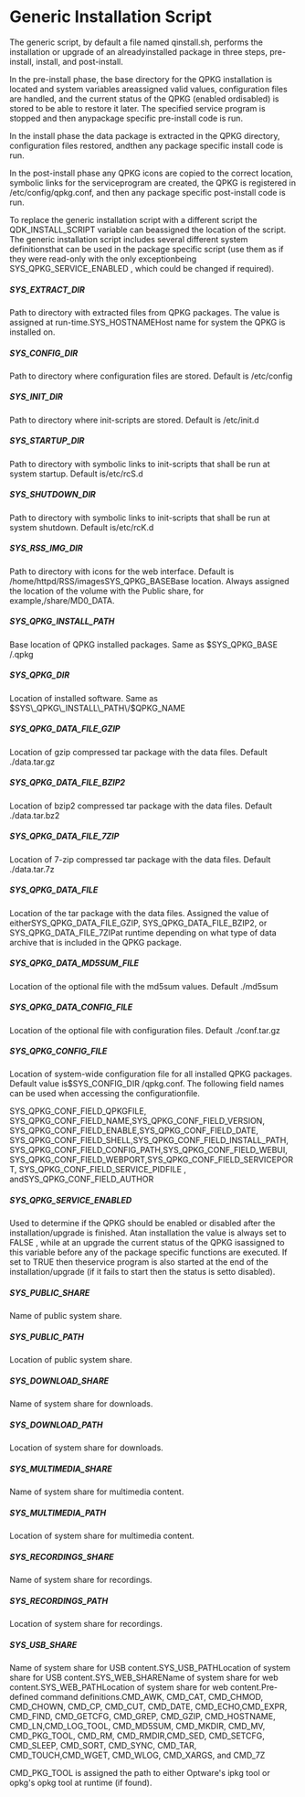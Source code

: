 # Generic Installation Script

The generic script, by default a file named qinstall.sh, performs the installation or upgrade of an alreadyinstalled package in three steps, pre-install, install, and post-install.

In the pre-install phase, the base directory for the QPKG installation is located and system variables areassigned valid values, configuration files are handled, and the current status of the QPKG \(enabled ordisabled\) is stored to be able to restore it later. The specified service program is stopped and then anypackage specific pre-install code is run.

In the install phase the data package is extracted in the QPKG directory, configuration files restored, andthen any package specific install code is run.

In the post-install phase any QPKG icons are copied to the correct location, symbolic links for the serviceprogram are created, the QPKG is registered in \/etc\/config\/qpkg.conf, and then any package specific post-install code is run.

To replace the generic installation script with a different script the QDK\_INSTALL\_SCRIPT variable can beassigned the location of the script. The generic installation script includes several different system definitionsthat can be used in the package specific script \(use them as if they were read-only with the only exceptionbeing SYS\_QPKG\_SERVICE\_ENABLED , which could be changed if required\).

##### SYS\_EXTRACT\_DIR

Path to directory with extracted files from QPKG packages. The value is assigned at run-time.SYS\_HOSTNAMEHost name for system the QPKG is installed on.

##### SYS\_CONFIG\_DIR

Path to directory where configuration files are stored. Default is \/etc\/config

##### SYS\_INIT\_DIR

Path to directory where init-scripts are stored. Default is \/etc\/init.d

##### SYS\_STARTUP\_DIR

Path to directory with symbolic links to init-scripts that shall be run at system startup. Default is\/etc\/rcS.d

##### SYS\_SHUTDOWN\_DIR

Path to directory with symbolic links to init-scripts that shall be run at system shutdown. Default is\/etc\/rcK.d

##### SYS\_RSS\_IMG\_DIR

Path to directory with icons for the web interface. Default is \/home\/httpd\/RSS\/imagesSYS\_QPKG\_BASEBase location. Always assigned the location of the volume with the Public share, for example,\/share\/MD0\_DATA.

##### SYS\_QPKG\_INSTALL\_PATH

Base location of QPKG installed packages. Same as $SYS\_QPKG\_BASE \/.qpkg

##### SYS\_QPKG\_DIR

Location of installed software. Same as $SYS\_QPKG\_INSTALL\_PATH\/$QPKG\_NAME

##### SYS\_QPKG\_DATA\_FILE\_GZIP

Location of gzip compressed tar package with the data files. Default .\/data.tar.gz

##### SYS\_QPKG\_DATA\_FILE\_BZIP2

Location of bzip2 compressed tar package with the data files. Default .\/data.tar.bz2

##### SYS\_QPKG\_DATA\_FILE\_7ZIP

Location of 7-zip compressed tar package with the data files. Default .\/data.tar.7z

##### SYS\_QPKG\_DATA\_FILE

Location of the tar package with the data files. Assigned the value of eitherSYS\_QPKG\_DATA\_FILE\_GZIP, SYS\_QPKG\_DATA\_FILE\_BZIP2, or SYS\_QPKG\_DATA\_FILE\_7ZIPat runtime depending on what type of data archive that is included in the QPKG package.

##### SYS\_QPKG\_DATA\_MD5SUM\_FILE

Location of the optional file with the md5sum values. Default .\/md5sum

##### SYS\_QPKG\_DATA\_CONFIG\_FILE

Location of the optional file with configuration files. Default .\/conf.tar.gz

##### SYS\_QPKG\_CONFIG\_FILE

Location of system-wide configuration file for all installed QPKG packages. Default value is$SYS\_CONFIG\_DIR \/qpkg.conf. The following field names can be used when accessing the configurationfile.

SYS\_QPKG\_CONF\_FIELD\_QPKGFILE, SYS\_QPKG\_CONF\_FIELD\_NAME,SYS\_QPKG\_CONF\_FIELD\_VERSION, SYS\_QPKG\_CONF\_FIELD\_ENABLE,SYS\_QPKG\_CONF\_FIELD\_DATE, SYS\_QPKG\_CONF\_FIELD\_SHELL,SYS\_QPKG\_CONF\_FIELD\_INSTALL\_PATH, SYS\_QPKG\_CONF\_FIELD\_CONFIG\_PATH,SYS\_QPKG\_CONF\_FIELD\_WEBUI, SYS\_QPKG\_CONF\_FIELD\_WEBPORT,SYS\_QPKG\_CONF\_FIELD\_SERVICEPORT, SYS\_QPKG\_CONF\_FIELD\_SERVICE\_PIDFILE , andSYS\_QPKG\_CONF\_FIELD\_AUTHOR

##### SYS\_QPKG\_SERVICE\_ENABLED

Used to determine if the QPKG should be enabled or disabled after the installation\/upgrade is finished. Atan installation the value is always set to FALSE , while at an upgrade the current status of the QPKG isassigned to this variable before any of the package specific functions are executed. If set to TRUE then theservice program is also started at the end of the installation\/upgrade \(if it fails to start then the status is setto disabled\).

##### SYS\_PUBLIC\_SHARE

Name of public system share.

##### SYS\_PUBLIC\_PATH

Location of public system share.

##### SYS\_DOWNLOAD\_SHARE

Name of system share for downloads.

##### SYS\_DOWNLOAD\_PATH

Location of system share for downloads.

##### SYS\_MULTIMEDIA\_SHARE

Name of system share for multimedia content.

##### SYS\_MULTIMEDIA\_PATH

Location of system share for multimedia content.

##### SYS\_RECORDINGS\_SHARE

Name of system share for recordings.

##### SYS\_RECORDINGS\_PATH

Location of system share for recordings.

##### SYS\_USB\_SHARE

Name of system share for USB content.SYS\_USB\_PATHLocation of system share for USB content.SYS\_WEB\_SHAREName of system share for web content.SYS\_WEB\_PATHLocation of system share for web content.Pre-defined command definitions.CMD\_AWK, CMD\_CAT, CMD\_CHMOD, CMD\_CHOWN, CMD\_CP, CMD\_CUT, CMD\_DATE, CMD\_ECHO,CMD\_EXPR, CMD\_FIND, CMD\_GETCFG, CMD\_GREP, CMD\_GZIP, CMD\_HOSTNAME, CMD\_LN,CMD\_LOG\_TOOL, CMD\_MD5SUM, CMD\_MKDIR, CMD\_MV, CMD\_PKG\_TOOL, CMD\_RM, CMD\_RMDIR,CMD\_SED, CMD\_SETCFG, CMD\_SLEEP, CMD\_SORT, CMD\_SYNC, CMD\_TAR, CMD\_TOUCH,CMD\_WGET, CMD\_WLOG, CMD\_XARGS, and CMD\_7Z

CMD\_PKG\_TOOL is assigned the path to either Optware's ipkg tool or opkg's opkg tool at runtime \(if found\).

